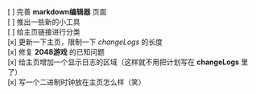[ ] 完善 **markdown编辑器** 页面  
[ ] 推出一些新的小工具  
[ ] 给主页链接进行分类  
[x] 更新一下主页，限制一下 *changeLogs* 的长度  
[x] 修复 **2048游戏** 的已知问题  
[x] 给主页增加一个显示日志的区域（这样就不用把计划写在 **changeLogs** 里了）  
[x] 写一个二进制时钟放在主页怎么样（笑）  
